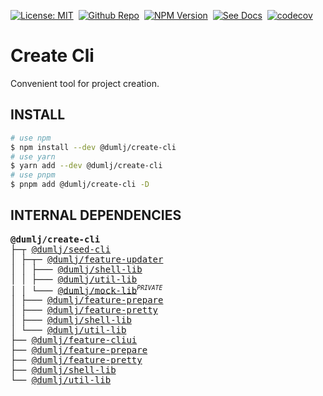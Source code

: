 <!-- This file is dynamically generated. please edit in __readme__ -->

[![License: MIT](https://img.shields.io/badge/License-MIT-4c1.svg)](https://opensource.org/licenses/MIT)&nbsp;
[![Github Repo](https://img.shields.io/badge/GITHUB-REPO-0?logo=github)](https://github.com/dumlj/dumlj-build/tree/main/@cli/create-cli)&nbsp;
[![NPM Version](https://badge.fury.io/js/@dumlj%2Fcreate-cli.svg)](https://www.npmjs.com/package/@dumlj/create-cli)&nbsp;
[![See Docs](https://img.shields.io/badge/see-docs-blue?logo=dumi&logoColor=green)](https://dumlj.github.io/dumlj-build/docs)&nbsp;
[![codecov](https://codecov.io/gh/dumlj/dumlj-build/graph/badge.svg?token=ELV5W1H0C0)](https://codecov.io/gh/dumlj/dumlj-build)&nbsp;

# Create Cli

Convenient tool for project creation.

## INSTALL

```bash
# use npm
$ npm install --dev @dumlj/create-cli
# use yarn
$ yarn add --dev @dumlj/create-cli
# use pnpm
$ pnpm add @dumlj/create-cli -D
```

## INTERNAL DEPENDENCIES

<pre>
<b>@dumlj/create-cli</b>
├─┬ <a is="dumlj-link" data-project="%7B%22name%22:%22@dumlj/seed-cli%22,%22version%22:%222.5.23%22,%22description%22:%22Basic%20cli,%20the%20registrar%20for%20all%20dumlj%20cli.%22,%22isPrivate%22:false,%22location%22:%22@cli/seed-cli%22,%22dependencies%22:%5B%22@dumlj/feature-prepare%22,%22@dumlj/feature-pretty%22,%22@dumlj/feature-updater%22,%22@dumlj/shell-lib%22,%22@dumlj/util-lib%22,%22chalk%22,%22commander%22,%22fs-extra%22,%22lodash%22,%22tslib%22,%22@jest/types%22,%22@types/lodash%22,%22memfs%22,%22ts-jest%22%5D,%22workspaceDependencies%22:%5B%22@dumlj/feature-prepare%22,%22@dumlj/feature-pretty%22,%22@dumlj/feature-updater%22,%22@dumlj/shell-lib%22,%22@dumlj/util-lib%22%5D%7D" href="https://github.com/dumlj/dumlj-build/tree/main/@cli/seed-cli">@dumlj/seed-cli</a>
│ ├─┬─ <a is="dumlj-link" data-project="%7B%22name%22:%22@dumlj/feature-updater%22,%22version%22:%222.5.23%22,%22description%22:%22updater%20for%20packages.%22,%22isPrivate%22:false,%22location%22:%22@feature/feature-updater%22,%22dependencies%22:%5B%22@dumlj/shell-lib%22,%22@dumlj/util-lib%22,%22fs-extra%22,%22semver%22,%22tslib%22,%22@dumlj/mock-lib%22,%22@jest/types%22,%22ts-jest%22%5D,%22workspaceDependencies%22:%5B%22@dumlj/shell-lib%22,%22@dumlj/util-lib%22,%22@dumlj/mock-lib%22%5D%7D" href="https://github.com/dumlj/dumlj-build/tree/main/@feature/feature-updater">@dumlj/feature-updater</a>
│ │ ├─── <a is="dumlj-link" data-project="%7B%22name%22:%22@dumlj/shell-lib%22,%22version%22:%222.5.23%22,%22description%22:%22shell%20%E5%B7%A5%E5%85%B7%E5%BA%93%22,%22isPrivate%22:false,%22location%22:%22@lib/shell-lib%22,%22dependencies%22:%5B%22@jest/types%22,%22chokidar%22,%22command-exists%22,%22lodash%22,%22tslib%22,%22ts-jest%22,%22tsd-lite%22%5D,%22workspaceDependencies%22:%5B%5D%7D" href="https://github.com/dumlj/dumlj-build/tree/main/@lib/shell-lib">@dumlj/shell-lib</a>
│ │ ├─── <a is="dumlj-link" data-project="%7B%22name%22:%22@dumlj/util-lib%22,%22version%22:%222.5.23%22,%22description%22:%22util%20%E5%B7%A5%E5%85%B7%E5%BA%93%22,%22isPrivate%22:false,%22location%22:%22@lib/util-lib%22,%22dependencies%22:%5B%22fs-extra%22,%22glob%22,%22tslib%22,%22@jest/types%22,%22memfs%22,%22ts-jest%22%5D,%22workspaceDependencies%22:%5B%5D%7D" href="https://github.com/dumlj/dumlj-build/tree/main/@lib/util-lib">@dumlj/util-lib</a>
│ │ └─── <a is="dumlj-link" data-project="%7B%22name%22:%22@dumlj/mock-lib%22,%22version%22:%222.5.23%22,%22description%22:%22mock%20%E5%B7%A5%E5%85%B7%E5%BA%93%22,%22isPrivate%22:true,%22location%22:%22@lib/mock-lib%22,%22dependencies%22:%5B%22memfs%22,%22tslib%22,%22webpack%22,%22@jest/types%22,%22ts-jest%22%5D,%22workspaceDependencies%22:%5B%5D%7D" href="https://github.com/dumlj/dumlj-build/tree/main/@lib/mock-lib">@dumlj/mock-lib</a><sup><small><i>PRIVATE</i></small></sup>
│ ├─── <a is="dumlj-link" data-project="%7B%22name%22:%22@dumlj/feature-prepare%22,%22version%22:%222.5.23%22,%22description%22:%22%E4%BB%A3%E7%A0%81%E6%BA%90%E6%96%87%E4%BB%B6%E9%A2%84%E5%A4%84%E7%90%86%E5%B7%A5%E5%85%B7%22,%22isPrivate%22:false,%22location%22:%22@feature/feature-prepare%22,%22dependencies%22:%5B%22get-tsconfig%22,%22interpret%22,%22rechoir%22,%22tslib%22,%22fs-extra%22,%22@jest/types%22,%22memfs%22,%22ts-jest%22,%22ts-node%22%5D,%22workspaceDependencies%22:%5B%5D%7D" href="https://github.com/dumlj/dumlj-build/tree/main/@feature/feature-prepare">@dumlj/feature-prepare</a>
│ ├─── <a is="dumlj-link" data-project="%7B%22name%22:%22@dumlj/feature-pretty%22,%22version%22:%222.5.23%22,%22description%22:%22%E4%B8%8A%E8%89%B2%E5%B7%A5%E5%85%B7%22,%22isPrivate%22:false,%22location%22:%22@feature/feature-pretty%22,%22dependencies%22:%5B%22chalk%22,%22pretty-error%22,%22tslib%22,%22@jest/types%22,%22@types/chalk%22,%22ts-jest%22%5D,%22workspaceDependencies%22:%5B%5D%7D" href="https://github.com/dumlj/dumlj-build/tree/main/@feature/feature-pretty">@dumlj/feature-pretty</a>
│ ├─── <a is="dumlj-link" data-project="%7B%22name%22:%22@dumlj/shell-lib%22,%22version%22:%222.5.23%22,%22description%22:%22shell%20%E5%B7%A5%E5%85%B7%E5%BA%93%22,%22isPrivate%22:false,%22location%22:%22@lib/shell-lib%22,%22dependencies%22:%5B%22@jest/types%22,%22chokidar%22,%22command-exists%22,%22lodash%22,%22tslib%22,%22ts-jest%22,%22tsd-lite%22%5D,%22workspaceDependencies%22:%5B%5D%7D" href="https://github.com/dumlj/dumlj-build/tree/main/@lib/shell-lib">@dumlj/shell-lib</a>
│ └─── <a is="dumlj-link" data-project="%7B%22name%22:%22@dumlj/util-lib%22,%22version%22:%222.5.23%22,%22description%22:%22util%20%E5%B7%A5%E5%85%B7%E5%BA%93%22,%22isPrivate%22:false,%22location%22:%22@lib/util-lib%22,%22dependencies%22:%5B%22fs-extra%22,%22glob%22,%22tslib%22,%22@jest/types%22,%22memfs%22,%22ts-jest%22%5D,%22workspaceDependencies%22:%5B%5D%7D" href="https://github.com/dumlj/dumlj-build/tree/main/@lib/util-lib">@dumlj/util-lib</a>
├── <a is="dumlj-link" data-project="%7B%22name%22:%22@dumlj/feature-cliui%22,%22version%22:%222.5.23%22,%22description%22:%22%7B%7Bdescription%7D%7D%22,%22isPrivate%22:false,%22location%22:%22@feature/feature-cliui%22,%22dependencies%22:%5B%22chalk%22,%22tslib%22,%22@jest/types%22,%22ts-jest%22%5D,%22workspaceDependencies%22:%5B%5D%7D" href="https://github.com/dumlj/dumlj-build/tree/main/@feature/feature-cliui">@dumlj/feature-cliui</a>
├── <a is="dumlj-link" data-project="%7B%22name%22:%22@dumlj/feature-prepare%22,%22version%22:%222.5.23%22,%22description%22:%22%E4%BB%A3%E7%A0%81%E6%BA%90%E6%96%87%E4%BB%B6%E9%A2%84%E5%A4%84%E7%90%86%E5%B7%A5%E5%85%B7%22,%22isPrivate%22:false,%22location%22:%22@feature/feature-prepare%22,%22dependencies%22:%5B%22get-tsconfig%22,%22interpret%22,%22rechoir%22,%22tslib%22,%22fs-extra%22,%22@jest/types%22,%22memfs%22,%22ts-jest%22,%22ts-node%22%5D,%22workspaceDependencies%22:%5B%5D%7D" href="https://github.com/dumlj/dumlj-build/tree/main/@feature/feature-prepare">@dumlj/feature-prepare</a>
├── <a is="dumlj-link" data-project="%7B%22name%22:%22@dumlj/feature-pretty%22,%22version%22:%222.5.23%22,%22description%22:%22%E4%B8%8A%E8%89%B2%E5%B7%A5%E5%85%B7%22,%22isPrivate%22:false,%22location%22:%22@feature/feature-pretty%22,%22dependencies%22:%5B%22chalk%22,%22pretty-error%22,%22tslib%22,%22@jest/types%22,%22@types/chalk%22,%22ts-jest%22%5D,%22workspaceDependencies%22:%5B%5D%7D" href="https://github.com/dumlj/dumlj-build/tree/main/@feature/feature-pretty">@dumlj/feature-pretty</a>
├── <a is="dumlj-link" data-project="%7B%22name%22:%22@dumlj/shell-lib%22,%22version%22:%222.5.23%22,%22description%22:%22shell%20%E5%B7%A5%E5%85%B7%E5%BA%93%22,%22isPrivate%22:false,%22location%22:%22@lib/shell-lib%22,%22dependencies%22:%5B%22@jest/types%22,%22chokidar%22,%22command-exists%22,%22lodash%22,%22tslib%22,%22ts-jest%22,%22tsd-lite%22%5D,%22workspaceDependencies%22:%5B%5D%7D" href="https://github.com/dumlj/dumlj-build/tree/main/@lib/shell-lib">@dumlj/shell-lib</a>
└── <a is="dumlj-link" data-project="%7B%22name%22:%22@dumlj/util-lib%22,%22version%22:%222.5.23%22,%22description%22:%22util%20%E5%B7%A5%E5%85%B7%E5%BA%93%22,%22isPrivate%22:false,%22location%22:%22@lib/util-lib%22,%22dependencies%22:%5B%22fs-extra%22,%22glob%22,%22tslib%22,%22@jest/types%22,%22memfs%22,%22ts-jest%22%5D,%22workspaceDependencies%22:%5B%5D%7D" href="https://github.com/dumlj/dumlj-build/tree/main/@lib/util-lib">@dumlj/util-lib</a>
</pre>
